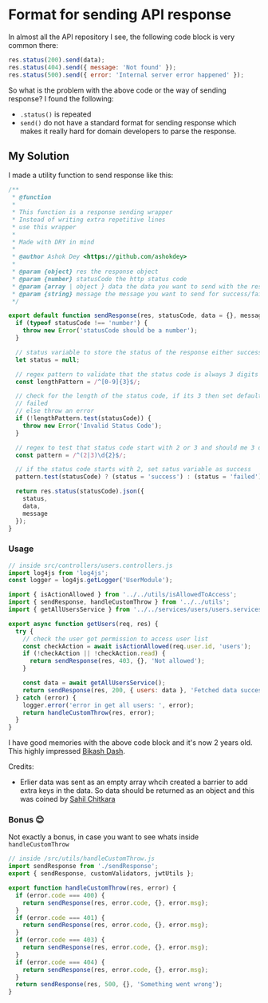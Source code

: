 # Format for sending API response

In almost all the API repository I see, the following code block is very common there:

```javascript
res.status(200).send(data);
res.status(404).send({ message: 'Not found' });
res.status(500).send({ error: 'Internal server error happened' });
```

So what is the problem with the above code or the way of sending response? I found the following:

- `.status()` is repeated
- `send()` do not have a standard format for sending response which makes it really hard for domain developers to parse the response.

## My Solution

I made a utility function to send response like this:

```javascript
/**
 * @function
 *
 * This function is a response sending wrapper
 * Instead of writing extra repetitive lines
 * use this wrapper
 *
 * Made with DRY in mind
 *
 * @author Ashok Dey <https://github.com/ashokdey>
 *
 * @param {object} res the response object
 * @param {number} statusCode the http status code
 * @param {array | object } data the data you want to send with the response
 * @param {string} message the message you want to send for success/failure
 */

export default function sendResponse(res, statusCode, data = {}, message) {
  if (typeof statusCode !== 'number') {
    throw new Error('statusCode should be a number');
  }

  // status variable to store the status of the response either success or failed
  let status = null;

  // regex pattern to validate that the status code is always 3 digits in length
  const lengthPattern = /^[0-9]{3}$/;

  // check for the length of the status code, if its 3 then set default value for status as
  // failed
  // else throw an error
  if (!lengthPattern.test(statusCode)) {
    throw new Error('Invalid Status Code');
  }

  // regex to test that status code start with 2 or 3 and should me 3 digits in length
  const pattern = /^(2|3)\d{2}$/;

  // if the status code starts with 2, set satus variable as success
  pattern.test(statusCode) ? (status = 'success') : (status = 'failed');

  return res.status(statusCode).json({
    status,
    data,
    message
  });
}
```

### Usage

```javascript
// inside src/controllers/users.controllers.js
import log4js from 'log4js';
const logger = log4js.getLogger('UserModule');

import { isActionAllowed } from '../../utils/isAllowedToAccess';
import { sendResponse, handleCustomThrow } from '../../utils';
import { getAllUsersService } from '../../services/users/users.services';

export async function getUsers(req, res) {
  try {
    // check the user got permission to access user list
    const checkAction = await isActionAllowed(req.user.id, 'users');
    if (!checkAction || !checkAction.read) {
      return sendResponse(res, 403, {}, 'Not allowed');
    }

    const data = await getAllUsersService();
    return sendResponse(res, 200, { users: data }, 'Fetched data successfully');
  } catch (error) {
    logger.error('error in get all users: ', error);
    return handleCustomThrow(res, error);
  }
}
```

I have good memories with the above code block and it's now 2 years old. This highly impressed [Bikash Dash](https://github.com/beeeku).

Credits:

- Erlier data was sent as an empty array whcih created a barrier to add extra keys in the data. So data should be returned as an object and this was coined by [Sahil Chitkara](https://github.com/sahilchitkara)

### Bonus :blush:

Not exactly a bonus, in case you want to see whats inside `handleCustomThrow`

```javascript
// inside /src/utils/handleCustomThrow.js
import sendResponse from './sendResponse';
export { sendResponse, customValidators, jwtUtils };

export function handleCustomThrow(res, error) {
  if (error.code === 400) {
    return sendResponse(res, error.code, {}, error.msg);
  }
  if (error.code === 401) {
    return sendResponse(res, error.code, {}, error.msg);
  }
  if (error.code === 403) {
    return sendResponse(res, error.code, {}, error.msg);
  }
  if (error.code === 404) {
    return sendResponse(res, error.code, {}, error.msg);
  }
  return sendResponse(res, 500, {}, 'Something went wrong');
}
```
